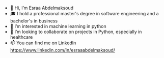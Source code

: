 - 👋 Hi, I’m Esraa Abdelmaksoud
- 🎓 I hold a professional master's degree in software engineering and a bachelor's in business
- 👀 I’m interested in machine learning in python
- 💞️ I’m looking to collaborate on projects in Python, especially in healthcare
- 📫 You can find me on LinkedIn https://www.linkedin.com/in/esraaabdelmaksoud/

<!---
esraa-abdelmaksoud/esraa-abdelmaksoud is a ✨ special ✨ repository because its `README.md` (this file) appears on your GitHub profile.
You can click the Preview link to take a look at your changes.
--->
